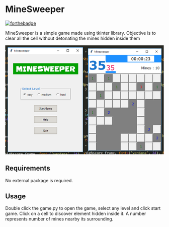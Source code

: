 # MineSweeper

[![forthebadge](https://forthebadge.com/images/badges/made-with-python.svg)](https://forthebadge.com)

MineSweeper is a simple game made using tkinter library. Objective is to clear all the cell without
detonating the mines hidden inside them

![Alt text](app.png?raw=true "MineSweeper")

## Requirements

No external package is required.

## Usage

Double click the game.py to open the game, select any level and click start game. Click on a cell to
discover element hidden inside it. A number represents number of mines nearby its surrounding.
